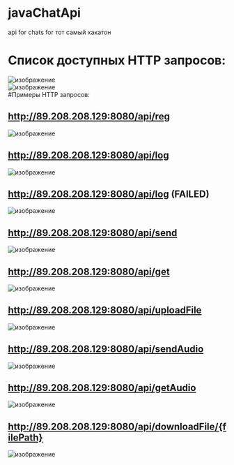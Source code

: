 # javaChatApi
api for chats for тот самый хакатон
# Список доступных HTTP запросов:  
![изображение](https://user-images.githubusercontent.com/99546572/193434175-76ab1366-ef37-4357-a7a9-3a14abb67456.png)  
![изображение](https://user-images.githubusercontent.com/99546572/193434188-0334aaf0-2834-420f-902f-a73de3f30910.png)  
#Примеры HTTP запросов:  
## http://89.208.208.129:8080/api/reg  
![изображение](https://user-images.githubusercontent.com/99546572/193434297-feb5b413-24de-4c93-8356-38712d3373cb.png) 
## http://89.208.208.129:8080/api/log  
![изображение](https://user-images.githubusercontent.com/99546572/193434465-5b955681-8f65-4400-81bc-bef1ebf21753.png)  
## http://89.208.208.129:8080/api/log (FAILED)  
![изображение](https://user-images.githubusercontent.com/99546572/193434475-32217139-44af-4d9b-b2f1-bf3e335cae30.png)  
## http://89.208.208.129:8080/api/send  
![изображение](https://user-images.githubusercontent.com/99546572/193434571-9f8d2f20-7105-475b-ac1f-7a3971222609.png)  
## http://89.208.208.129:8080/api/get  
![изображение](https://user-images.githubusercontent.com/99546572/193434606-54b9103a-3297-4678-9672-ae1c5644f7b8.png)  
## http://89.208.208.129:8080/api/uploadFile  
![изображение](https://user-images.githubusercontent.com/99546572/193434645-9296663d-17b7-4baa-8f77-292e087c8b01.png)  
## http://89.208.208.129:8080/api/sendAudio  
![изображение](https://user-images.githubusercontent.com/99546572/193434681-09691a12-ff0f-44c6-99eb-0224504df45b.png)  
## http://89.208.208.129:8080/api/getAudio  
![изображение](https://user-images.githubusercontent.com/99546572/193434704-c356de59-8882-4b3d-a1e4-f3cb79328ea9.png)  
## http://89.208.208.129:8080/api/downloadFile/{filePath}  
![изображение](https://user-images.githubusercontent.com/99546572/193434770-87f43ed6-3d7e-4801-aae9-b7f387bbd322.png)  




